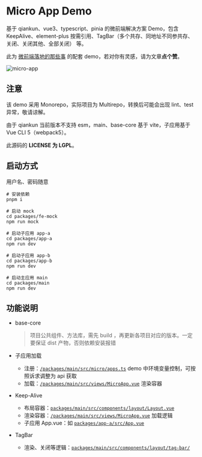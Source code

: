 # Micro App Demo

基于 qiankun、vue3、typescript、pinia 的微前端解决方案 Demo，包含 KeepAlive、element-plus 按需引用、TagBar（多个共存、同地址不同参共存、关闭、关闭其他、全部关闭） 等。

此为 [微前端落地的那些事](https://juejin.cn/post/7065559452908257311#heading-17) 的配套 demo，若对你有灵感，请为文章**点个赞**。

![micro-app](https://github.com/jiangjunfeng98/micro-demo/blob/main/imgs/micro-app.gif)

## 注意

该 demo 采用 Monorepo，实际项目为 Multirepo，转换后可能会出现 lint、test 异常，敬请谅解。

由于 qiankun 当前版本不支持 esm，main、base-core 基于 vite，子应用基于 Vue CLI 5（webpack5）。

此源码的 **LICENSE 为 LGPL**。

## 启动方式

用户名、密码随意

```shell
# 安装依赖
pnpm i

# 启动 mock
cd packages/fe-mock 
npm run mock

# 启动子应用 app-a
cd packages/app-a 
npm run dev

# 启动子应用 app-b
cd packages/app-b
npm run dev

# 启动主应用 main
cd packages/main 
npm run dev
```

## 功能说明
- base-core
  > 项目公共组件、方法库，需先 build ，再更新各项目对应的版本。一定要保证 dist 产物，否则依赖安装报错

- 子应用加载
  - 注册：[`/packages/main/src/micro/apps.ts`](./packages/main/src/micro/apps.ts) demo 中环境变量控制，可按照诉求调整为 api 获取
  - 加载：[`/packages/main/src/views/MicroApp.vue`](./packages/main/src/views/MicroApp.vue) 渲染容器
- Keep-Alive
  - 布局容器：[`packages/main/src/components/layout/Layout.vue`](./packages/main/src/components/layout/Layout.vue)
  - 渲染容器：[`/packages/main/src/views/MicroApp.vue`](./packages/main/src/views/MicroApp.vue) 加载逻辑
  - 子应用 App.vue：如 [`packages/app-a/src/App.vue`](./packages/app-a/src/App.vue)
- TagBar
  - 渲染、关闭等逻辑：[`packages/main/src/components/layout/tag-bar/`](./packages/main/src/components/layout/tag-bar)
